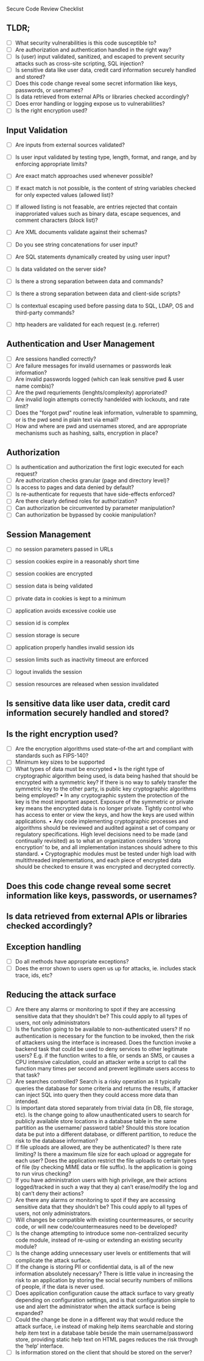 Secure Code Review Checklist

## TLDR;
- [ ] What security vulnerabilities is this code susceptible to?
- [ ] Are authorization and authentication handled in the right way?
- [ ] Is (user) input validated, sanitized, and escaped to prevent security attacks such as cross-site scripting, SQL injection?
- [ ] Is sensitive data like user data, credit card information securely handled and stored?
- [ ] Does this code change reveal some secret information like keys, passwords, or usernames?
- [ ] Is data retrieved from external APIs or libraries checked accordingly?
- [ ] Does error handling or logging expose us to vulnerabilities?
- [ ] Is the right encryption used?

## Input Validation
- [ ] Are inputs from external sources validated?
- [ ] Is user input validated by testing type, length, format, and range, and by enforcing appropriate limits?
- [ ] Are exact match approaches used whenever possible? 
- [ ] If exact match is not possible, is the content of string variables checked for only expected values (allowed list)? 
- [ ] If allowed listing is not feasable, are entries rejected that contain inapproriated values such as binary data, escape sequences, and comment characters (block list)?
- [ ] Are XML documents validate against their schemas?
- [ ] Do you see string concatenations for user input? 
- [ ] Are SQL statements dynamically created by using user input?
- [ ] Is data validated on the server side?
- [ ] Is there a strong separation between data and commands?
- [ ] Is there a strong separation between data and client-side scripts?
- [ ] Is contextual escaping used before passing data to SQL, LDAP, OS and third-party commands?
- [ ] http headers are validated for each request (e.g. referrer)



## Authentication and User Management
- [ ] Are sessions handled correctly?
- [ ] Are failure messages for invalid usernames or passwords leak information?
- [ ] Are invalid passwords logged (which can leak sensitive pwd & user name combis)?
- [ ] Are the pwd requriements (lenghts/complexity) approriated?
- [ ] Are invalid login attempts correctly handelded with lockouts, and rate limit?
- [ ] Does the "forgot pwd" routine leak information, vulnerable to spamming, or is the pwd send in plain text via email?
- [ ] How and where are pwd and usernames stored, and are appropriate mechanisms such as hashing, salts, encryption in place?

## Authorization
- [ ] Is authentication and authorization the first logic executed for each request?
- [ ] Are authorization checks granular (page and directory level)?
- [ ] Is access to pages and data denied by default?
- [ ] Is re-authenticate for requests that have side-effects enforced?
- [ ] Are there clearly defined roles for authorization?
- [ ] Can authorization be circumvented by parameter manipulation?
- [ ] Can authorization be bypassed by cookie manipulation?

## Session Management
- [ ] no session parameters passed in URLs
- [ ] session cookies expire in a reasonably short time
- [ ] session cookies are encrypted
- [ ] session data is being validated
- [ ] private data in cookies is kept to a minimum
- [ ] application avoids excessive cookie use
- [ ] session id is complex
- [ ] session storage is secure
- [ ] application properly handles invalid session ids
- [ ] session limits such as inactivity timeout are enforced
- [ ] logout invalids the session
- [ ] session resources are released when session invalidated


## Is sensitive data like user data, credit card information securely handled and stored?
## Is the right encryption used?
- [ ] Are the encryption algorithms used state-of-the art and compliant with standards such as FIPS-140?
- [ ] Minimum key sizes to be supported
- [ ] What types of data must be encrypted
• Is the right type of cryptographic algorithm being used, is data being hashed that should be encrypted with a
symmetric key? If there is no way to safely transfer the symmetric key to the other party, is public key cryptographic
algorithms being employed?
• In any cryptographic system the protection of the key is the most important aspect. Exposure of the symmetric or
private key means the encrypted data is no longer private. Tightly control who has access to enter or view the keys,
and how the keys are used within applications.
• Any code implementing cryptographic processes and algorithms should be reviewed and audited against a set of
company or regulatory specifications. High level decisions need to be made (and continually revisited) as to what an
organization considers ‘strong encryption’ to be, and all implementation instances should adhere to this standard.
• Cryptographic modules must be tested under high load with multithreaded implementations, and each piece of
encrypted data should be checked to ensure it was encrypted and decrypted correctly.
## Does this code change reveal some secret information like keys, passwords, or usernames?


## Is data retrieved from external APIs or libraries checked accordingly?


## Exception handling
- [ ] Do all methods have appropriate exceptions?
- [ ] Does the error shown to users open us up for attacks, ie. includes stack trace, ids, etc? 

## Reducing the attack surface
- [ ] Are there any alarms or monitoring to spot if they are accessing sensitive data that they shouldn’t be? This could
apply to all types of users, not only administrators
- [ ] Is the function going to be available to non-authenticated users? If no authentication is necessary for the function
to be invoked, then the risk of attackers using the interface is increased. Does the function invoke a backend task that
could be used to deny services to other legitimate users? E.g. if the function writes to a file, 
or sends an SMS, or causes a CPU intensive calculation, could an attacker write a
script to call the function many times per second and prevent legitimate users access to that task?
- [ ] Are searches controlled? Search is a risky operation as it typically queries the database for some criteria and returns
the results, if attacker can inject SQL into query then they could access more data than intended.
- [ ] Is important data stored separately from trivial data (in DB, file storage, etc). Is the change going to allow unauthenticated
users to search for publicly available store locations in a database table in the same partition as the username/
password table? Should this store location data be put into a different database, or different partition, to reduce the
risk to the database information?
- [ ] If file uploads are allowed, are they be authenticated? Is there rate limiting? Is there a maximum file size for each
upload or aggregate for each user? Does the application restrict the file uploads to certain types of file (by checking
MIME data or file suffix). Is the application is going to run virus checking?
- [ ] If you have administration users with high privilege, are their actions logged/tracked in such a way that they a) can’t
erase/modify the log and b) can’t deny their actions?
- [ ] Are there any alarms or monitoring to spot if they are accessing sensitive data that they shouldn’t be? This could
apply to all types of users, not only administrators.
- [ ] Will changes be compatible with existing countermeasures, or security code, or will new code/countermeasures
need to be developed?
- [ ] Is the change attempting to introduce some non-centralized security code module, instead of re-using or extending
an existing security module?
- [ ] Is the change adding unnecessary user levels or entitlements that will complicate the attack surface.
- [ ] If the change is storing PII or confidential data, is all of the new information absolutely necessary? There is little value
in increasing the risk to an application by storing the social security numbers of millions of people, if the data is never
used.
- [ ] Does application configuration cause the attack surface to vary greatly depending on configuration settings, and is
that configuration simple to use and alert the administrator when the attack surface is being expanded?
- [ ] Could the change be done in a different way that would reduce the attack surface, i.e instead of making help items
searchable and storing help item text in a database table beside the main username/password store, providing static
help text on HTML pages reduces the risk through the ‘help’ interface.
- [ ] Is information stored on the client that should be stored on the server?
